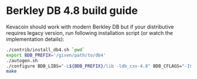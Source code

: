 Berkley DB 4.8 build guide
==========================

Kevacoin should work with modern Berkley DB but if your distributive requires legacy version,
run following installation script (or watch the implementation details):

``` bash
./contrib/install_db4.sh `pwd`
export BDB_PREFIX='/given/path/to/db4'
./autogen.sh
./configure BDB_LIBS="-L${BDB_PREFIX}/lib -ldb_cxx-4.8" BDB_CFLAGS="-I${BDB_PREFIX}/include"
make
```